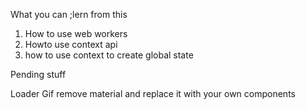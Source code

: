 What you can ;lern from this 

1) How to use web workers
2) Howto use context api
3) how to use context to create global state

Pending stuff

Loader Gif
remove material and replace it with your own components